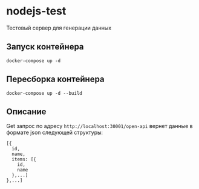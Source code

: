 # nodejs-test
Тестовый сервер для генерации данных

## Запуск контейнера

```
docker-compose up -d
```

## Пересборка контейнера

```
docker-compose up -d --build
```

## Описание

Get запрос по адресу `http://localhost:30001/open-api` вернет данные в формате json следующей структуры:

```
[{
  id,
  name,
  items: [{
    id,
    name
  },...]
},...]
```

